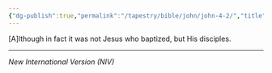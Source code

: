 ```yaml
---
{"dg-publish":true,"permalink":"/tapestry/bible/john/john-4-2/","title":"John 4:2","tags":["bible-verse"],"dgHomeLink":true,"dgShowLocalGraph":true,"dgEnableSearch":true}
---
```


[A]lthough in fact it was not Jesus who baptized, but His disciples.
 
---
*New International Version (NIV)*

